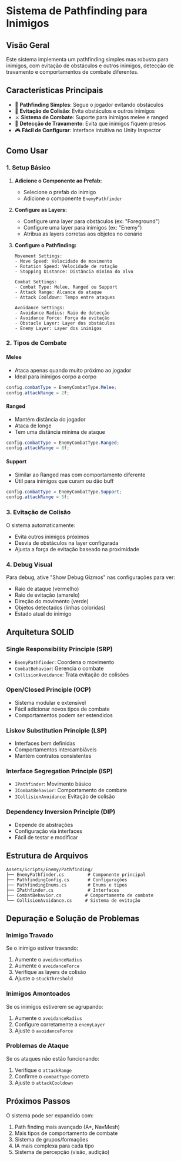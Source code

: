 # Sistema de Pathfinding para Inimigos

## Visão Geral

Este sistema implementa um pathfinding simples mas robusto para inimigos, com evitação de obstáculos e outros inimigos, detecção de travamento e comportamentos de combate diferentes.

## Características Principais

- 🎯 **Pathfinding Simples**: Segue o jogador evitando obstáculos
- 🚧 **Evitação de Colisão**: Evita obstáculos e outros inimigos
- ⚔️ **Sistema de Combate**: Suporte para inimigos melee e ranged
- 🔄 **Detecção de Travamento**: Evita que inimigos fiquem presos
- 🎮 **Fácil de Configurar**: Interface intuitiva no Unity Inspector

## Como Usar

### 1. Setup Básico

1. **Adicione o Componente ao Prefab:**
   - Selecione o prefab do inimigo
   - Adicione o componente `EnemyPathfinder`

2. **Configure as Layers:**
   - Configure uma layer para obstáculos (ex: "Foreground")
   - Configure uma layer para inimigos (ex: "Enemy")
   - Atribua as layers corretas aos objetos no cenário

3. **Configure o Pathfinding:**
   ```
   Movement Settings:
   - Move Speed: Velocidade de movimento
   - Rotation Speed: Velocidade de rotação
   - Stopping Distance: Distância mínima do alvo

   Combat Settings:
   - Combat Type: Melee, Ranged ou Support
   - Attack Range: Alcance do ataque
   - Attack Cooldown: Tempo entre ataques

   Avoidance Settings:
   - Avoidance Radius: Raio de detecção
   - Avoidance Force: Força da evitação
   - Obstacle Layer: Layer dos obstáculos
   - Enemy Layer: Layer dos inimigos
   ```

### 2. Tipos de Combate

#### Melee
- Ataca apenas quando muito próximo ao jogador
- Ideal para inimigos corpo a corpo

```csharp
config.combatType = EnemyCombatType.Melee;
config.attackRange = 2f;
```

#### Ranged
- Mantém distância do jogador
- Ataca de longe
- Tem uma distância mínima de ataque

```csharp
config.combatType = EnemyCombatType.Ranged;
config.attackRange = 8f;
```

#### Support
- Similar ao Ranged mas com comportamento diferente
- Útil para inimigos que curam ou dão buff

```csharp
config.combatType = EnemyCombatType.Support;
config.attackRange = 5f;
```

### 3. Evitação de Colisão

O sistema automaticamente:
- Evita outros inimigos próximos
- Desvia de obstáculos na layer configurada
- Ajusta a força de evitação baseado na proximidade

### 4. Debug Visual

Para debug, ative "Show Debug Gizmos" nas configurações para ver:
- Raio de ataque (vermelho)
- Raio de evitação (amarelo)
- Direção do movimento (verde)
- Objetos detectados (linhas coloridas)
- Estado atual do inimigo

## Arquitetura SOLID

### Single Responsibility Principle (SRP)
- `EnemyPathfinder`: Coordena o movimento
- `CombatBehavior`: Gerencia o combate
- `CollisionAvoidance`: Trata evitação de colisões

### Open/Closed Principle (OCP)
- Sistema modular e extensível
- Fácil adicionar novos tipos de combate
- Comportamentos podem ser estendidos

### Liskov Substitution Principle (LSP)
- Interfaces bem definidas
- Comportamentos intercambiáveis
- Mantém contratos consistentes

### Interface Segregation Principle (ISP)
- `IPathfinder`: Movimento básico
- `ICombatBehavior`: Comportamento de combate
- `ICollisionAvoidance`: Evitação de colisão

### Dependency Inversion Principle (DIP)
- Depende de abstrações
- Configuração via interfaces
- Fácil de testar e modificar

## Estrutura de Arquivos

```
Assets/Scripts/Enemy/Pathfinding/
├── EnemyPathfinder.cs         # Componente principal
├── PathfindingConfig.cs       # Configurações
├── PathfindingEnums.cs        # Enums e tipos
├── IPathfinder.cs             # Interfaces
├── CombatBehavior.cs         # Comportamento de combate
└── CollisionAvoidance.cs     # Sistema de evitação
```

## Depuração e Solução de Problemas

### Inimigo Travado
Se o inimigo estiver travando:
1. Aumente o `avoidanceRadius`
2. Aumente o `avoidanceForce`
3. Verifique as layers de colisão
4. Ajuste o `stuckThreshold`

### Inimigos Amontoados
Se os inimigos estiverem se agrupando:
1. Aumente o `avoidanceRadius`
2. Configure corretamente a `enemyLayer`
3. Ajuste o `avoidanceForce`

### Problemas de Ataque
Se os ataques não estão funcionando:
1. Verifique o `attackRange`
2. Confirme o `combatType` correto
3. Ajuste o `attackCooldown`

## Próximos Passos

O sistema pode ser expandido com:
1. Path finding mais avançado (A*, NavMesh)
2. Mais tipos de comportamento de combate
3. Sistema de grupos/formações
4. IA mais complexa para cada tipo
5. Sistema de percepção (visão, audição)
